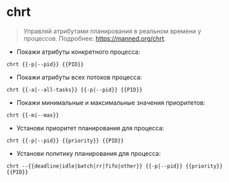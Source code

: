 # chrt

> Управляй атрибутами планирования в реальном времени у процессов.
> Подробнее: <https://manned.org/chrt>.

- Покажи атрибуты конкретного процесса:

`chrt {{-p|--pid}} {{PID}}`

- Покажи атрибуты всех потоков процесса:

`chrt {{-a|--all-tasks}} {{-p|--pid}} {{PID}}`

- Покажи минимальные и максимальные значения приоритетов:

`chrt {{-m|--max}}`

- Установи приоритет планирования для процесса:

`chrt {{-p|--pid}} {{priority}} {{PID}}`

- Установи политику планирования для процесса:

`chrt --{{deadline|idle|batch|rr|fifo|other}} {{-p|--pid}} {{priority}} {{PID}}`
